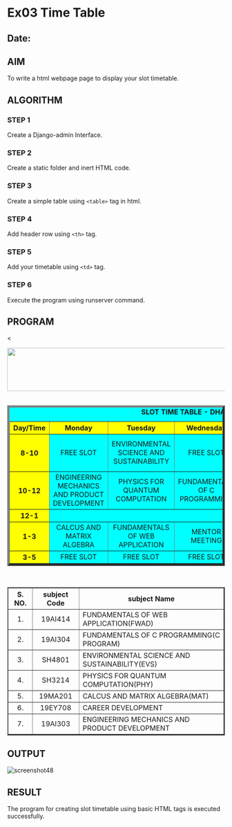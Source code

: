 # Ex03 Time Table
## Date:

## AIM
To write a html webpage page to display your slot timetable.

## ALGORITHM
### STEP 1
Create a Django-admin Interface.

### STEP 2
Create a static folder and inert HTML code.

### STEP 3
Create a simple table using ```<table>``` tag in html.

### STEP 4
Add header row using ```<th>``` tag.

### STEP 5
Add your timetable using ```<td>``` tag.

### STEP 6
Execute the program using runserver command.

## PROGRAM
<<html>
<head>
<title>slot Timetable</title>    
</head>    
<body>
<center>
<img src="/static/image.png"height="100"width="540">
</center>
<br>
<table align="center"width="540" cellspacing="2" cellpadding="4"border="5" bgcolor="cyan">
<caption><b>SLOT TIME TABLE - DHARSHINI.R (24006560)</b></caption>
<tr align="center">
<th bgcolor="yellow">Day/Time</th>    
<th bgcolor="yellow">Monday</th>
<th bgcolor="yellow">Tuesday</th>
<th bgcolor="yellow">Wednesday</th>
<th bgcolor="yellow">Thursday</th>
<th bgcolor="yellow">Friday</th>
<th bgcolor="yellow">Saturday</th>
</tr>
<tr align="center">
<th bgcolor="yellow">8-10</th>    
<td>FREE SLOT</td>
<td>ENVIRONMENTAL SCIENCE AND SUSTAINABILITY</td>
<td>FREE SLOT</td>
<td>CALCUS AND MATRIX ALGEBRA</td>
<td>FREE SLOT</td>
<td>ENGINEERING MECHANICS AND PRODUCT DEVELOPMENT</td>

</tr>
<tr align="center">
<th bgcolor="yellow">10-12</th>    
<td>ENGINEERING MECHANICS AND PRODUCT DEVELOPMENT</td>
<td>PHYSICS FOR QUANTUM COMPUTATION</td>
<td>FUNDAMENTALS OF C PROGRAMMING</td>
<td>FREE SLOT</td>
<td>FUNDAMENTALS OF C PROGRAMMING</td>
<td>FUNDAMENTALS OF WEB APPLICATION</td>
</tr>
<tr>
<th bgcolor="yellow">12-1</th>
<td colspan="6" align="center">L U N C H</td>
</tr>
<tr align="center">
<th bgcolor="yellow">1-3</th> 
<td>CALCUS AND MATRIX ALGEBRA</td>
<td>FUNDAMENTALS OF WEB APPLICATION</td>
<td>MENTOR MEETING</td>
<td>FUNDAMENTALS OF WEB APPLICATION</td>
<td>CAREER DEVELOPMENT</td>
<td>PHYSICS FOR QUANTUM COMPUTATION</td>   
</tr>
<tr align="center">
<th bgcolor="yellow">3-5</th> 
<td>FREE SLOT</td> 
<td>FREE SLOT</td>
<td>FREE SLOT</td>
<td>FREE SLOT</td>
<td>FREE SLOT</td>
<td>FREE SLOT</td>  
</tr>
</table>
<br>
<table align="center" cellspacing="2" cellpadding="4" border="2">
<tr align="center">
<th>S. NO.</th>  
<th>subject Code</th>
<th>subject Name</th>  
</tr>   
<tr>
<td align="center">1.</td>
<td align="center">19AI414</td>
<td>FUNDAMENTALS OF WEB APPLICATION(FWAD)</td>
</tr>
<tr>
<td align="center">2.</td>
<td align="center">19AI304</td>    
<td>FUNDAMENTALS OF C PROGRAMMING(C PROGRAM)</td>
</tr>
<tr>
<td align="center">3.</td>
<td align="center">SH4801</td>    
<td>ENVIRONMENTAL SCIENCE AND SUSTAINABILITY(EVS)</td>
</tr>
<tr>
<td align="center">4.</td>
<td align="center">SH3214</td>
<td>PHYSICS FOR QUANTUM COMPUTATION(PHY)</td>    
</tr>
<tr>
<td align="center">5.</td>
<td align="center">19MA201</td>
<td>CALCUS AND MATRIX ALGEBRA(MAT)</td>    
</tr>
<tr>
<td align="center">6.</td>
<td align="center">19EY708</td>
<td>CAREER DEVELOPMENT</td>    
</tr>
<tr>
    <td align="center">7.</td>
    <td align="center">19AI303</td>
    <td>ENGINEERING MECHANICS AND PRODUCT DEVELOPMENT</td>    
    </tr>
</table>
</body>
</html>


## OUTPUT
![screenshot48](https://github.com/user-attachments/assets/4fea15e0-7b33-46b3-a5f7-5606d4e0306d)


## RESULT
The program for creating slot timetable using basic HTML tags is executed successfully.
